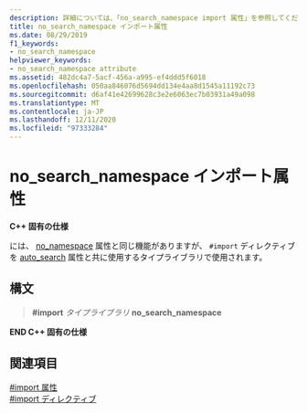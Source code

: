 ```yaml
---
description: 詳細については、「no_search_namespace import 属性」を参照してください。
title: no_search_namespace インポート属性
ms.date: 08/29/2019
f1_keywords:
- no_search_namespace
helpviewer_keywords:
- no_search_namespace attribute
ms.assetid: 482dc4a7-5acf-456a-a995-ef4ddd5f6018
ms.openlocfilehash: 050aa846076d5694dd134e4aa8d1545a11192c73
ms.sourcegitcommit: d6af41e42699628c3e2e6063ec7b03931a49a098
ms.translationtype: MT
ms.contentlocale: ja-JP
ms.lasthandoff: 12/11/2020
ms.locfileid: "97333284"
---
```

# <a name="no_search_namespace-import-attribute"></a>no_search_namespace インポート属性

**C++ 固有の仕様**

には、 [no_namespace](../preprocessor/no-namespace.md) 属性と同じ機能がありますが、 `#import` ディレクティブを [auto_search](../preprocessor/auto-search.md) 属性と共に使用するタイプライブラリで使用されます。

## <a name="syntax"></a>構文

> **#import** *タイプライブラリ* **no_search_namespace**

**END C++ 固有の仕様**

## <a name="see-also"></a>関連項目

[#import 属性](../preprocessor/hash-import-attributes-cpp.md)\
[#import ディレクティブ](../preprocessor/hash-import-directive-cpp.md)
